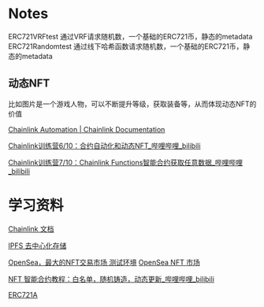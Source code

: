 
# Notes

ERC721VRFtest 通过VRF请求随机数，一个基础的ERC721币，静态的metadata
ERC721Randomtest 通过线下哈希函数请求随机数，一个基础的ERC721币，静态的metadata

## 动态NFT

比如图片是一个游戏人物，可以不断提升等级，获取装备等，从而体现动态NFT的价值

[Chainlink Automation | Chainlink Documentation](https://docs.chain.link/chainlink-automation)

[Chainlink训练营6/10：合约自动化和动态NFT_哔哩哔哩_bilibili](https://www.bilibili.com/video/BV1wz421U7Q2/?spm_id_from=333.337.search-card.all.click&vd_source=35e66fb56cf7f295e7d1d550f772c64d)

[Chainlink训练营7/10：Chainlink Functions智能合约获取任意数据_哔哩哔哩_bilibili](https://www.bilibili.com/video/BV1Qp421S7Ar/?buvid=ZF46C9F3931BEF8D45768A5FB564C71E0326&from_spmid=main.space-contribution.0.0&is_story_h5=false&mid=54xxL71PLEaVfPWuKmvT1g%3D%3D&plat_id=114&share_from=ugc&share_medium=iphone&share_plat=ios&share_session_id=160DFA3F-28BC-4031-B369-F2F8094A1AA9&share_source=WEIXIN&share_tag=s_i&timestamp=1735048364&unique_k=IDGhTIM&up_id=482973600&vd_source=35e66fb56cf7f295e7d1d550f772c64d)

# 学习资料

[Chainlink 文档](https://docs.chain.link/)

[IPFS 去中心化存储](https://console.filebase.com/)

[OpenSea，最大的NFT交易市场 测试环境](https://testnets.opensea.io/zh-CN)
[OpenSea NFT 市场](https://opensea.io/)


[NFT 智能合约教程：白名单，随机铸造，动态更新_哔哩哔哩_bilibili](https://www.bilibili.com/video/BV1T24y167KT/?spm_id_from=333.788.recommend_more_video.1&vd_source=35e66fb56cf7f295e7d1d550f772c64d)

[ERC721A](https://github.com/chiru-labs/ERC721A)

